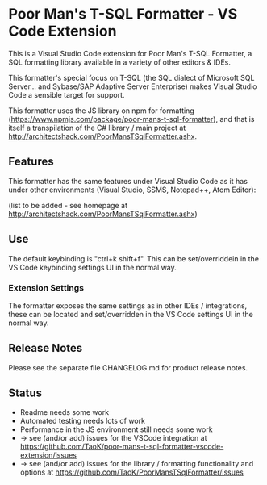 # Poor Man's T-SQL Formatter - VS Code Extension

This is a Visual Studio Code extension for Poor Man's T-SQL Formatter, a SQL formatting library available in a variety of other editors & IDEs.

This formatter's special focus on T-SQL (the SQL dialect of Microsoft SQL Server... and Sybase/SAP Adaptive Server Enterprise) makes Visual Studio Code a sensible target for support.

This formatter uses the JS library on npm for formatting (https://www.npmjs.com/package/poor-mans-t-sql-formatter), and that is itself a transpilation of the C# library / main project at http://architectshack.com/PoorMansTSqlFormatter.ashx.

## Features

This formatter has the same features under Visual Studio Code as it has under other environments (Visual Studio, SSMS, Notepad++, Atom Editor):

(list to be added - see homepage at http://architectshack.com/PoorMansTSqlFormatter.ashx)

## Use

The default keybinding is "ctrl+k shift+f". This can be set/overriddein in the VS Code keybinding settings UI in the normal way.

### Extension Settings

The formatter exposes the same settings as in other IDEs / integrations, these can be located and set/overridden in the VS Code settings UI in the normal way.

## Release Notes

Please see the separate file CHANGELOG.md for product release notes.

## Status

* Readme needs some work
* Automated testing needs lots of work
* Performance in the JS environment still needs some work
* -> see (and/or add) issues for the VSCode integration at https://github.com/TaoK/poor-mans-t-sql-formatter-vscode-extension/issues
* -> see (and/or add) issues for the library / formatting functionality and options at https://github.com/TaoK/PoorMansTSqlFormatter/issues

